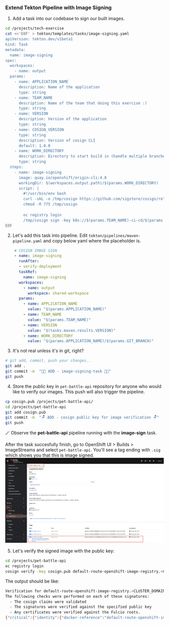 ### Extend Tekton Pipeline with Image Signing


1. Add a task into our codebase to sign our built images.

```bash
cd /projects/tech-exercise
cat <<'EOF' > tekton/templates/tasks/image-signing.yaml
apiVersion: tekton.dev/v1beta1
kind: Task
metadata:
  name: image-signing
spec:
  workspaces:
    - name: output
  params:
    - name: APPLICATION_NAME
      description: Name of the application
      type: string
    - name: TEAM_NAME
      description: Name of the team that doing this exercise :)
      type: string
    - name: VERSION
      description: Version of the application
      type: string
    - name: COSIGN_VERSION
      type: string
      description: Version of cosign CLI
      default: 1.0.0
    - name: WORK_DIRECTORY
      description: Directory to start build in (handle multiple branches)
      type: string
  steps:
    - name: image-signing
      image: quay.io/openshift/origin-cli:4.8
      workingDir: $(workspaces.output.path)/$(params.WORK_DIRECTORY)
      script: |
        #!/usr/bin/env bash
        curl -skL -o /tmp/cosign https://github.com/sigstore/cosign/releases/download/v$(params.COSIGN_VERSION)/cosign-linux-amd64
        chmod -R 775 /tmp/cosign

        oc registry login
        /tmp/cosign sign -key k8s://$(params.TEAM_NAME)-ci-cd/$(params.TEAM_NAME)-cosign `oc registry info`/$(params.TEAM_NAME)-test/$(params.APPLICATION_NAME):$(params.VERSION)
EOF
```


2. Let's add this task into pipeline. Edit `tekton/pipelines/maven-pipeline.yaml` and copy below yaml where the placeholder is.

```yaml
    # COSIGN IMAGE SIGN 
    - name: image-signing
      runAfter:
      - verify-deployment
      taskRef:
        name: image-signing
      workspaces:
        - name: output
          workspace: shared-workspace
      params:
        - name: APPLICATION_NAME
          value: "$(params.APPLICATION_NAME)"
        - name: TEAM_NAME
          value: "$(params.TEAM_NAME)"
        - name: VERSION
          value: "$(tasks.maven.results.VERSION)"
        - name: WORK_DIRECTORY
          value: "$(params.APPLICATION_NAME)/$(params.GIT_BRANCH)"
```

3. It's not real unless it's in git, right?

```bash
# git add, commit, push your changes..
git add .
git commit -m  "👨‍🎤 ADD - image-signing-task 👨‍🎤" 
git push
```

4. Store the public key in `pet-battle-api` repository for anyone who would like to verify our images. This push will also trigger the pipeline.

```bash
cp cosign.pub /projects/pet-battle-api/
cd /projects/pet-battle-api
git add cosign.pub
git commit -m  "🪑 ADD - cosign public key for image verification 🪑"
git push
```

🪄 Observe the **pet-battle-api** pipeline running with the **image-sign** task.

After the task succesfully finish, go to OpenShift UI > Builds > ImageStreams and select `pet-battle-api`. You'll see a tag ending with `.sig` which shows you that this is image signed. 
![cosign-image-signing](images/cosign-image-signing.png)

5. Let's verify the signed image with the public key:

```bash
cd /projects/pet-battle-api
oc registry login
cosign verify -key cosign.pub default-route-openshift-image-registry.<CLUSTER_DOMAIN>/<TEAM_NAME>-cd-cd/pet-battle-api
```

The output should be like:

```bash
Verification for default-route-openshift-image-registry.<CLUSTER_DOMAIN>/<TEAM_NAME>-ci-cd/pet-battle-api --
The following checks were performed on each of these signatures:
  - The cosign claims were validated
  - The signatures were verified against the specified public key
  - Any certificates were verified against the Fulcio roots.
{"critical":{"identity":{"docker-reference":"default-route-openshift-image-registry.<CLUSTER_DOMAIN>/<TEAM_NAME>-ci-cd/pet-battle-api"},"image":{"docker-manifest-digest":"sha256:ec332c568ef608b6f1d2d179d9ac154523fbe412b4f893d76d49d267a7973fea"},"type":"cosign container image signature"},"optional":null}
```